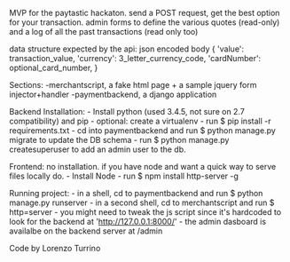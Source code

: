 MVP for the paytastic hackaton. send a POST request, get the best option for your transaction. 
admin forms to define the various quotes (read-only) and a log of all the past transactions (read only too)

data structure expected by the api: json encoded body
{
    'value': transaction_value,
    'currency': 3_letter_currency_code,
    'cardNumber': optional_card_number,
}

Sections:
    -merchantscript, a fake html page + a sample jquery form injector+handler
    -paymentbackend, a django application
    
Backend Installation:
    - Install python (used 3.4.5, not sure on 2.7 compatibility) and pip
    - optional: create a virtualenv
    - run $ pip install -r requirements.txt
    - cd into paymentbackend and run $ python manage.py migrate to update the DB schema
    - run $ python manage.py createsuperuser to add an admin user to the db.
 
Frontend: no installation. if you have node and want a quick way to serve files locally do.
    - Install Node
    - run $ npm install http-server -g

Running project:
    - in a shell, cd to paymentbackend and run $ python manage.py runserver
    - in a second shell, cd to merchantscript and run $ http=server
    - you might need to tweak the js script since it's hardcoded to look for the backend at 'http://127.0.0.1:8000/'
    - the admin dasboard is availalbe on the backend server at /admin
 
Code by Lorenzo Turrino